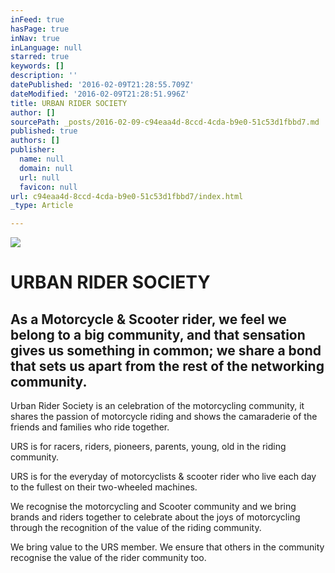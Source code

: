 ```yaml
---
inFeed: true
hasPage: true
inNav: true
inLanguage: null
starred: true
keywords: []
description: ''
datePublished: '2016-02-09T21:28:55.709Z'
dateModified: '2016-02-09T21:28:51.996Z'
title: URBAN RIDER SOCIETY
author: []
sourcePath: _posts/2016-02-09-c94eaa4d-8ccd-4cda-b9e0-51c53d1fbbd7.md
published: true
authors: []
publisher:
  name: null
  domain: null
  url: null
  favicon: null
url: c94eaa4d-8ccd-4cda-b9e0-51c53d1fbbd7/index.html
_type: Article

---
```

![](https://the-grid-user-content.s3-us-west-2.amazonaws.com/fd135623-d39c-4c7e-b7d6-8f8b1e0889c7.png)

# URBAN RIDER SOCIETY

## As a Motorcycle & Scooter rider, we feel we  belong to a big community, and that sensation gives us something in common; we share a bond that sets us apart from the rest of the networking community.

Urban Rider Society is an celebration of the motorcycling community, it shares the passion of motorcycle riding and shows the camaraderie of the friends and families who ride together.  

URS is for racers, riders, pioneers, parents, young, old in the riding community.

URS is for the everyday of motorcyclists & scooter rider who live each day to the fullest on their two-wheeled machines.  

We recognise the motorcycling and Scooter community and we bring brands and riders together to celebrate about the joys of motorcycling through the recognition of the value of the riding community.

We bring value to the URS member.  We ensure that others in the community recognise the value of the rider community too.